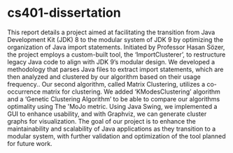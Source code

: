 # cs401-dissertation

This report details a project aimed at facilitating the transition from Java Development Kit (JDK) 8 to the
modular system of JDK 9 by optimizing the organization of Java import statements. Initiated by Professor
Hasan Sözer, the project employs a custom-built tool, the ‘ImportClusterer’, to restructure legacy Java code
to align with JDK 9’s modular design. We developed a methodology that parses Java files to extract import
statements, which are then analyzed and clustered by our algorithm based on their usage frequency.. Our
second algorithm, called Matrix Clustering, utilizes a co-occurrence matrix for clustering. We added
‘KModesClustering’ algorithm and a ‘Genetic Clustering Algorithm’ to be able to compare our algorithms
optimality using The &#39;MoJo metric. Using Java Swing, we implemented a GUI to enhance usability, and with
Graphviz, we can generate cluster graphs for visualization. The goal of our project is to enhance the
maintainability and scalability of Java applications as they transition to a modular system, with further
validation and optimization of the tool planned for future work.

